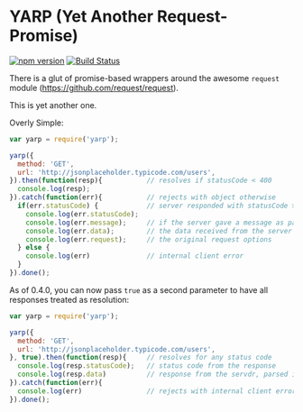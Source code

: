 YARP (Yet Another Request-Promise)
==================================

[![npm version](https://badge.fury.io/js/yarp.svg)](http://badge.fury.io/js/yarp)
[![Build Status](https://travis-ci.org/dialexa/yarp.svg)](https://travis-ci.org/dialexa/yarp)

There is a glut of promise-based wrappers around the awesome `request` module (https://github.com/request/request).

This is yet another one.

Overly Simple:

```javascript
var yarp = require('yarp');

yarp({
  method: 'GET',
  url: 'http://jsonplaceholder.typicode.com/users',
}).then(function(resp){           // resolves if statusCode < 400
  console.log(resp);
}).catch(function(err){           // rejects with object otherwise
  if(err.statusCode) {            // server responded with statusCode >= 400
    console.log(err.statusCode);
    console.log(err.message);     // if the server gave a message as part of its response
    console.log(err.data);        // the data received from the server (if present)
    console.log(err.request);     // the original request options
  } else {
    console.log(err)              // internal client error
  }
}).done();
```

As of 0.4.0, you can now pass `true` as a second parameter to have all responses treated as resolution:

```javascript
var yarp = require('yarp');

yarp({
  method: 'GET',
  url: 'http://jsonplaceholder.typicode.com/users',
}, true).then(function(resp){     // resolves for any status code
  console.log(resp.statusCode);   // status code from the response
  console.log(resp.data)          // response from the servdr, parsed if valid JSON
}).catch(function(err){
  console.log(err)                // rejects with internal client error
}).done();
```